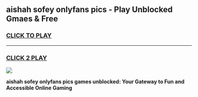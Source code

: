 
## aishah sofey onlyfans pics - Play Unblocked Gmaes & Free
<h3>
<a href="https://news.freeplayer.one?title=aishah_sofey_onlyfans_pics&ref=16F">CLICK TO PLAY</a></h3>
<hr>

<h3>
<a href="https://news.freeplayer.one?title=aishah_sofey_onlyfans_pics&ref=16F">CLICK 2 PLAY</a>
  
</h3>

<a href="https://news.freeplayer.one?title=aishah_sofey_onlyfans_pics&ref=16F/"><img src="https://clearcache.store/games.png"></a>


**aishah sofey onlyfans pics games unblocked: Your Gateway to Fun and Accessible Online Gaming**
